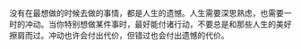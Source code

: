 没有在最想做的时候去做的事情，都是人生的遗憾。人生需要深思熟虑，也需要一时的冲动。当你特别想做某件事时，最好能付诸行动，不要总是和那些人生的美好擦肩而过。冲动也许会付出代价，但错过也会付出遗憾的代价。
